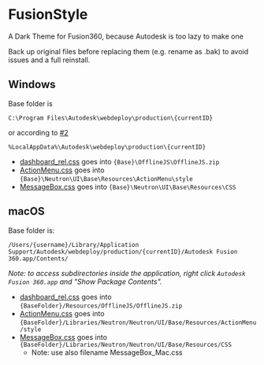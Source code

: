 # FusionStyle

A Dark Theme for Fusion360, because Autodesk is too lazy to make one

Back up original files before replacing them (e.g. rename as .bak) to avoid issues and a full reinstall.

## Windows

Base folder is 
```
C:\Program Files\Autodesk\webdeploy\production\{currentID}
```
or according to [#2](https://github.com/OmegaRogue/FusionStyle/issues/2)
```
%LocalAppData%\Autodesk\webdeploy\production\{currentID}
```

- [dashboard_rel.css](dashboard_rel.css) goes into `{Base}\OfflineJS\OfflineJS.zip`
- [ActionMenu.css](ActionMenu.css) goes into `{Base}\Neutron\UI\Base\Resources\ActionMenu\style`
- [MessageBox.css](MessageBox.css) goes into `{Base}\Neutron\UI\Base\Resources\CSS`

## macOS

Base folder is:
```
/Users/{username}/Library/Application Support/Autodesk/webdeploy/production/{currentID}/Autodesk Fusion 360.app/Contents/
```
_Note: to access subdirectories inside the application, right click `Autodesk Fusion 360.app` and "Show Package Contents"._

- [dashboard_rel.css](dashboard_rel.css) goes into `{BaseFolder}/Resources/OfflineJS/OfflineJS.zip`
- [ActionMenu.css](ActionMenu.css) goes into `{BaseFolder}/Libraries/Neutron/Neutron/UI/Base/Resources/ActionMenu/style`
- [MessageBox.css](MessageBox.css) goes into `{BaseFolder}/Libraries/Neutron/Neutron/UI/Base/Resources/CSS`
  - Note: use also filename MessageBox_Mac.css  
